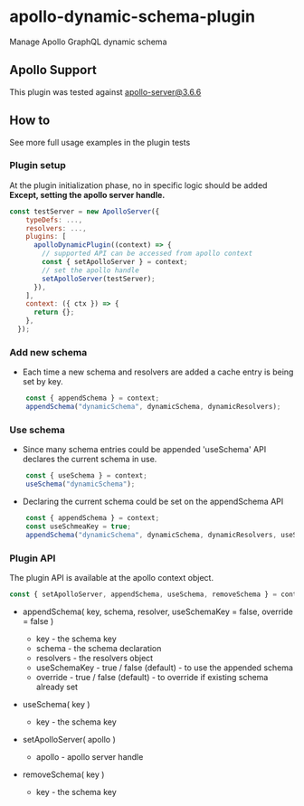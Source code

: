 # apollo-dynamic-schema-plugin
Manage Apollo GraphQL dynamic schema  

## Apollo Support
This plugin was tested against apollo-server@3.6.6  

## How to
See more full usage examples in the plugin tests

### Plugin setup

At the plugin initialization phase, no in specific logic should be added  
**Except, setting the apollo server handle.**  

```javascript
const testServer = new ApolloServer({
    typeDefs: ...,
    resolvers: ...,
    plugins: [
      apolloDynamicPlugin((context) => {
        // supported API can be accessed from apollo context
        const { setApolloServer } = context;
        // set the apollo handle
        setApolloServer(testServer);
      }),
    ],
    context: ({ ctx }) => {
      return {};
    },
  });
```

### Add new schema
* Each time a new schema and resolvers are added a cache entry is being set by key.

```javascript
    const { appendSchema } = context;
    appendSchema("dynamicSchema", dynamicSchema, dynamicResolvers);
```

### Use schema
* Since many schema entries could be appended 'useSchema' API declares the current schema in use.
```javascript
    const { useSchema } = context;
    useSchema("dynamicSchema");
```
* Declaring the current schema could be set on the appendSchema API
``` javascript
    const { appendSchema } = context;
    const useSchmeaKey = true;
    appendSchema("dynamicSchema", dynamicSchema, dynamicResolvers, useSchmeaKey);
```

### Plugin API
The plugin API is available at the apollo context object.
```javascript
const { setApolloServer, appendSchema, useSchema, removeSchema } = context;
```
* appendSchema( key, schema, resolver, useSchemaKey = false, override = false )
    * key - the schema key
    * schema - the schema declaration
    * resolvers - the resolvers object
    * useSchemaKey - true / false (default) - to use the appended schema
    * override - true / false (default) - to override if existing schema already set

* useSchema( key )
    * key - the schema key

* setApolloServer( apollo )
    * apollo  - apollo server handle

* removeSchema( key ) 
    * key - the schema key
